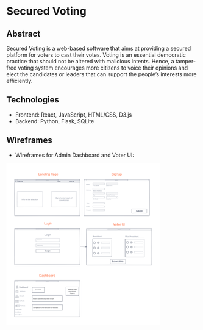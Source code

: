 # Secured Voting

## Abstract
Secured Voting is a web-based software that aims at providing a secured platform for voters to cast their votes. Voting is an essential democratic practice that should not be altered with malicious intents. Hence, a tamper-free voting system encourages more citizens to voice their opinions and elect the candidates or leaders that can support the people’s interests more efficiently.

## Technologies
* Frontend: React, JavaScript, HTML/CSS, D3.js
* Backend: Python, Flask, SQLite

## Wireframes
* Wireframes for Admin Dashboard and Voter UI:
<img src="UI.png" width=80% height=80%>
